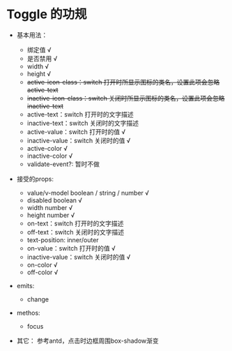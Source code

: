 # Toggle 的功规
- 基本用法：
  - 绑定值 √
  - 是否禁用 √
  - width √
  - height √
  - ~~active-icon-class：switch 打开时所显示图标的类名，设置此项会忽略 active-text~~
  - ~~inactive-icon-class：switch 关闭时所显示图标的类名，设置此项会忽略 inactive-text~~
  - active-text：switch 打开时的文字描述
  - inactive-text：switch 关闭时的文字描述
  - active-value：switch 打开时的值 √
  - inactive-value：switch 关闭时的值 √
  - active-color √
  - inactive-color √
  - validate-event?: 暂时不做


- 接受的props:
  - value/v-model    boolean / string / number √
  - disabled         boolean √
  - width            number √
  - height           number √
  - on-text：switch 打开时的文字描述
  - off-text：switch 关闭时的文字描述
  - text-position: inner/outer
  - on-value：switch 打开时的值 √
  - inactive-value：switch 关闭时的值 √
  - on-color √
  - off-color √
 
- emits:
  - change

- methos:
  - focus
  
- 其它：
  参考antd，点击时边框周围box-shadow渐变

    
    
